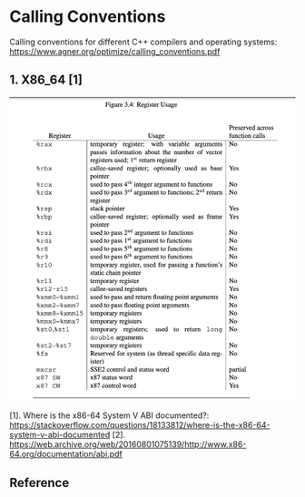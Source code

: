 # Calling Conventions
Calling conventions for different C++ compilers and operating systems:
https://www.agner.org/optimize/calling_conventions.pdf


## 1. X86_64 [1]
![](res/x86_64.calling_convention.png)


[1]. Where is the x86-64 System V ABI documented?:  https://stackoverflow.com/questions/18133812/where-is-the-x86-64-system-v-abi-documented
[2]. https://web.archive.org/web/20160801075139/http://www.x86-64.org/documentation/abi.pdf


## Reference

